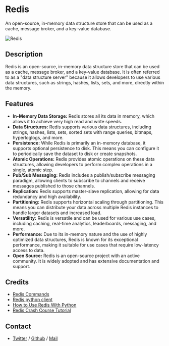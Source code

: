 # Redis 
An open-source, in-memory data structure store that can be used as a cache, message broker, and a key-value database.

![Redis](https://pbs.twimg.com/media/ECUtTnPXoAAAU5v?format=jpg&name=small)

## Description
Redis is an open-source, in-memory data structure store that can be used as a cache, message broker, and a key-value database. It is often referred to as a "data structure server" because it allows developers to use various data structures, such as strings, hashes, lists, sets, and more, directly within the memory.

## Features
* **In-Memory Data Storage:** Redis stores all its data in memory, which allows it to achieve very high read and write speeds.
* **Data Structures:** Redis supports various data structures, including strings, hashes, lists, sets, sorted sets with range queries, bitmaps, hyperloglogs, and more.
* **Persistence:** While Redis is primarily an in-memory database, it supports optional persistence to disk. This means you can configure it to periodically save the dataset to disk or create snapshots.
* **Atomic Operations:** Redis provides atomic operations on these data structures, allowing developers to perform complex operations in a single, atomic step.
* **Pub/Sub Messaging:** Redis includes a publish/subscribe messaging paradigm, allowing clients to subscribe to channels and receive messages published to those channels.
* **Replication:** Redis supports master-slave replication, allowing for data redundancy and high availability.
* **Partitioning:** Redis supports horizontal scaling through partitioning. This means you can distribute your data across multiple Redis instances to handle larger datasets and increased load.
* **Versatility:** Redis is versatile and can be used for various use cases, including caching, real-time analytics, leaderboards, messaging, and more.
* **Performance:** Due to its in-memory nature and the use of highly optimized data structures, Redis is known for its exceptional performance, making it suitable for use cases that require low-latency access to data.
* **Open Source:** Redis is an open-source project with an active community. It is widely adopted and has extensive documentation and support.

## Credits
 * [Redis Commands](https://redis.io/commands/)
 * [Redis python client](https://redis-py.readthedocs.io/en/stable/)
 * [How to Use Redis With Python](https://realpython.com/python-redis/)
 * [Redis Crash Course Tutorial](https://www.youtube.com/watch?v=Hbt56gFj998)

## Contact
 * [Twitter](https://www.twitter.com/sakhilelindah) / [Github](https://github.com/sakhi-4096) / [Mail](mailto:sakhilelindah@protonmail.com)
